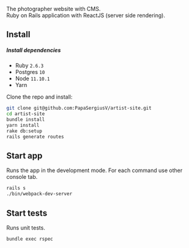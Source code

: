 The photographer website with CMS.<br>
Ruby on Rails application with ReactJS (server side rendering).

## Install

##### Install dependencies
  * Ruby `2.6.3`
  * Postgres `10`
  * Node `11.10.1`
  * Yarn

Clone the repo and install:
```sh
git clone git@github.com:PapaSergiusV/artist-site.git
cd artist-site
bundle install
yarn install
rake db:setup
rails generate routes
```
## Start app

Runs the app in the development mode. For each command use other console tab.

```sh
rails s
./bin/webpack-dev-server
```

## Start tests

Runs unit tests.

```sh
bundle exec rspec
```
